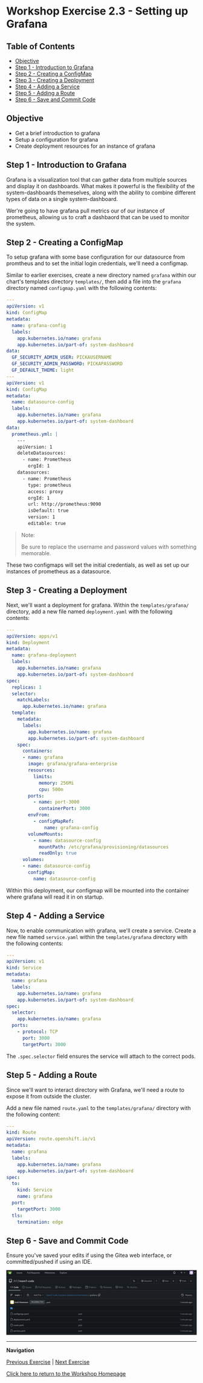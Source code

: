 # Workshop Exercise 2.3 - Setting up Grafana

## Table of Contents

* [Objective](#objective)
* [Step 1 - Introduction to Grafana](#step-1---introduction-to-grafana)
* [Step 2 - Creating a ConfigMap](#step-2---creating-a-configmap)
* [Step 3 - Creating a Deployment](#step-3---creating-a-deployment)
* [Step 4 - Adding a Service](#step-4---adding-a-service)
* [Step 5 - Adding a Route](#step-5---adding-a-route)
* [Step 6 - Save and Commit Code](#step-6---save-and-commit-code)

## Objective

* Get a brief introduction to grafana
* Setup a configuration for grafana
* Create deployment resources for an instance of grafana

## Step 1 - Introduction to Grafana
Grafana is a visualization tool that can gather data from multiple sources and display it on dashboards. What makes it powerful is the flexibility of the system-dashboards themeselves, along with the ability to combine different types of data on a single system-dashboard.

Wer're going to have grafana pull metrics our of our instance of prometheus, allowing us to craft a dashbaord that can be used to monitor the system.

## Step 2 - Creating a ConfigMap
To setup grafana with some base configuration for our datasource from promtheus and to set the initial login credentials, we'll need a configmap.

Similar to earlier exercises, create a new directory named `grafana` within our chart's templates directory `templates/`, then add a file into the `grafana` directory named `configmap.yaml` with the following contents:
```yaml
---
apiVersion: v1
kind: ConfigMap
metadata:
  name: grafana-config
  labels:
    app.kubernetes.io/name: grafana
    app.kubernetes.io/part-of: system-dashboard
data:
  GF_SECURITY_ADMIN_USER: PICKAUSERNAME
  GF_SECURITY_ADMIN_PASSWORD: PICKAPASSWORD
  GF_DEFAULT_THEME: light
---
apiVersion: v1
kind: ConfigMap
metadata:
  name: datasource-config
  labels:
    app.kubernetes.io/name: grafana
    app.kubernetes.io/part-of: system-dashboard
data:
  prometheus.yml: |
    ---
    apiVersion: 1
    deleteDatasources:
      - name: Prometheus
        orgId: 1
    datasources:
      - name: Prometheus
        type: prometheus
        access: proxy
        orgId: 1
        url: http://prometheus:9090
        isDefault: true
        version: 1
        editable: true
```

> Note:
>
> Be sure to replace the username and password values with something memorable.

These two configmaps will set the initial credentials, as well as set up our instances of prometheus as a datasource.

## Step 3 - Creating a Deployment
Next, we'll want a deployment for grafana. Within the `templates/grafana/` directory, add a new file named `deployment.yaml` with the following contents:
```yaml
---
apiVersion: apps/v1
kind: Deployment
metadata:
  name: grafana-deployment
  labels:
    app.kubernetes.io/name: grafana
    app.kubernetes.io/part-of: system-dashboard
spec:
  replicas: 1
  selector:
    matchLabels:
      app.kubernetes.io/name: grafana
  template:
    metadata:
      labels:
        app.kubernetes.io/name: grafana
        app.kubernetes.io/part-of: system-dashboard
    spec:
      containers:
      - name: grafana
        image: grafana/grafana-enterprise
        resources:
          limits:
            memory: 256Mi
            cpu: 500m
        ports:
          - name: port-3000
            containerPort: 3000
        envFrom:
          - configMapRef:
              name: grafana-config
        volumeMounts:
          - name: datasource-config
            mountPath: /etc/grafana/provisioning/datasources
            readOnly: true
      volumes:
      - name: datasource-config
        configMap:
          name: datasource-config
```

Within this deployment, our configmap will be mounted into the container where grafana will read it in on startup.

## Step 4 - Adding a Service
Now, to enable communication with grafana, we'll create a service. Create a new file named `service.yaml` within the `templates/grafana` directory with the following contents:

```yaml
---
apiVersion: v1
kind: Service
metadata:
  name: grafana
  labels:
    app.kubernetes.io/name: grafana
    app.kubernetes.io/part-of: system-dashboard
spec:
  selector:
    app.kubernetes.io/name: grafana
  ports:
    - protocol: TCP
      port: 3000
      targetPort: 3000
```

The `.spec.selector` field ensures the service will attach to the correct pods.

## Step 5 - Adding a Route
Since we'll want to interact directory with Grafana, we'll need a route to expose it from outside the cluster.

Add a new file named `route.yaml` to the `templates/grafana/` directory with the following content:
```yaml
---
kind: Route
apiVersion: route.openshift.io/v1
metadata:
  name: grafana
  labels:
    app.kubernetes.io/name: grafana
    app.kubernetes.io/part-of: system-dashboard
spec:
  to:
    kind: Service
    name: grafana
  port:
    targetPort: 3000
  tls:
    termination: edge
```

## Step 6 - Save and Commit Code

Ensure you've saved your edits if using the Gitea web interface, or committed/pushed if using an IDE.

![Grafana Templates](../images/grafana-templates.png)

---
**Navigation**

[Previous Exercise](../2.2-setup-prometheus/) | [Next Exercise](../3.1-adding-chart-to-argocd/)

[Click here to return to the Workshop Homepage](../../README.md)
